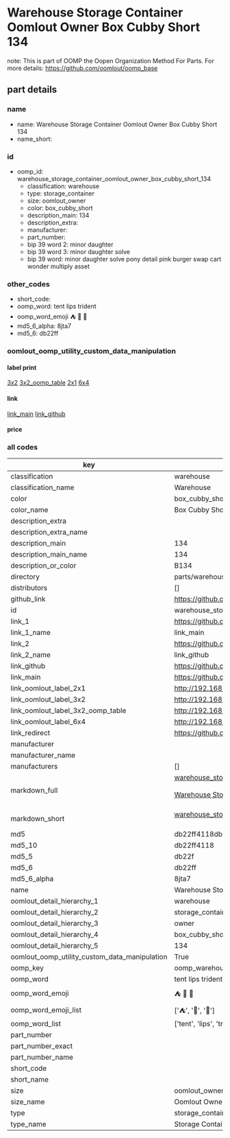 # Warehouse Storage Container Oomlout Owner Box Cubby Short 134  

note: This is part of OOMP the Oopen Organization Method For Parts. For more details: https://github.com/oomlout/oomp_base

##  part details
  







### name
* name: Warehouse Storage Container Oomlout Owner Box Cubby Short 134
* name_short: 
### id
* oomp_id: warehouse_storage_container_oomlout_owner_box_cubby_short_134
  * classification: warehouse
  * type: storage_container
  * size: oomlout_owner
  * color: box_cubby_short
  * description_main: 134
  * description_extra: 
  * manufacturer: 
  * part_number: 
  * bip 39 word 2: minor daughter
  * bip 39 word 3: minor daughter solve
  * bip 39 word: minor daughter solve pony detail pink burger swap cart wonder multiply asset

### other_codes
* short_code: 
* oomp_word: tent lips trident
* oomp_word_emoji :tent: :lips: :trident:
* md5_6_alpha: 8jta7
* md5_6: db22ff






### oomlout_oomp_utility_custom_data_manipulation
#### label print
[3x2](http://192.168.1.245:1112/?label=oomp%208jta7)
[3x2_oomp_table](http://192.168.1.108:1112/?label=oomp%208jta7)
[2x1](http://192.168.1.242:1112/?label=oomp%208jta7)
[6x4](http://192.168.1.55:1112/?label=oomp%208jta7)    

#### link

[link_main](https://github.com/oomlout/oomlout_oomp_version_1_messy/tree/main/parts/warehouse_storage_container_oomlout_owner_box_cubby_short_134) [link_github](https://github.com/oomlout/oomlout_oomp_version_1_messy/tree/main/parts/warehouse_storage_container_oomlout_owner_box_cubby_short_134)                             

#### price







### all codes 
| key | value |  
| --- | --- |  
| classification | warehouse |  
| classification_name | Warehouse |  
| color | box_cubby_short |  
| color_name | Box Cubby Short |  
| description_extra |  |  
| description_extra_name |  |  
| description_main | 134 |  
| description_main_name | 134 |  
| description_or_color | B134 |  
| directory | parts/warehouse_storage_container_oomlout_owner_box_cubby_short_134 |  
| distributors | [] |  
| github_link | https://github.com/oomlout/oomlout_oomp_part_src/tree/main/parts/warehouse_storage_container_oomlout_owner_box_cubby_short_134 |  
| id | warehouse_storage_container_oomlout_owner_box_cubby_short_134 |  
| link_1 | https://github.com/oomlout/oomlout_oomp_version_1_messy/tree/main/parts/warehouse_storage_container_oomlout_owner_box_cubby_short_134 |  
| link_1_name | link_main |  
| link_2 | https://github.com/oomlout/oomlout_oomp_version_1_messy/tree/main/parts/warehouse_storage_container_oomlout_owner_box_cubby_short_134 |  
| link_2_name | link_github |  
| link_github | https://github.com/oomlout/oomlout_oomp_version_1_messy/tree/main/parts/warehouse_storage_container_oomlout_owner_box_cubby_short_134 |  
| link_main | https://github.com/oomlout/oomlout_oomp_version_1_messy/tree/main/parts/warehouse_storage_container_oomlout_owner_box_cubby_short_134 |  
| link_oomlout_label_2x1 | http://192.168.1.242:1112/?label=oomp%208jta7 |  
| link_oomlout_label_3x2 | http://192.168.1.245:1112/?label=oomp%208jta7 |  
| link_oomlout_label_3x2_oomp_table | http://192.168.1.108:1112/?label=oomp%208jta7 |  
| link_oomlout_label_6x4 | http://192.168.1.55:1112/?label=oomp%208jta7 |  
| link_redirect | https://github.com/oomlout/oomlout_oomp_version_1_messy/tree/main/parts/warehouse_storage_container_oomlout_owner_box_cubby_short_134 |  
| manufacturer |  |  
| manufacturer_name |  |  
| manufacturers | [] |  
| markdown_full | [warehouse_storage_container_oomlout_owner_box_cubby_short_134](none)<br>[](none)<br>[Warehouse Storage Container Oomlout Owner Box Cubby Short 134](none)<br><br> |  
| markdown_short | [warehouse_storage_container_oomlout_owner_box_cubby_short_134](none)<br><br> |  
| md5 | db22ff4118db43d6941e2a7f9dcdf469 |  
| md5_10 | db22ff4118 |  
| md5_5 | db22f |  
| md5_6 | db22ff |  
| md5_6_alpha | 8jta7 |  
| name | Warehouse Storage Container Oomlout Owner Box Cubby Short 134 |  
| oomlout_detail_hierarchy_1 | warehouse |  
| oomlout_detail_hierarchy_2 | storage_container |  
| oomlout_detail_hierarchy_3 | owner |  
| oomlout_detail_hierarchy_4 | box_cubby_short |  
| oomlout_detail_hierarchy_5 | 134 |  
| oomlout_oomp_utility_custom_data_manipulation | True |  
| oomp_key | oomp_warehouse_storage_container_oomlout_owner_box_cubby_short_134 |  
| oomp_word | tent lips trident |  
| oomp_word_emoji | :tent: :lips: :trident: |  
| oomp_word_emoji_list | [':tent:', ':lips:', ':trident:'] |  
| oomp_word_list | ['tent', 'lips', 'trident'] |  
| part_number |  |  
| part_number_exact |  |  
| part_number_name |  |  
| short_code |  |  
| short_name |  |  
| size | oomlout_owner |  
| size_name | Oomlout Owner |  
| type | storage_container |  
| type_name | Storage Container |  
